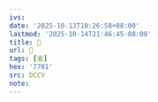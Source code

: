 ```yaml
---
ivs:
date: '2025-10-13T10:26:58+08:00'
lastmod: '2025-10-14T21:46:45-08:00'
title: 􀷿
url: 􀷿
tags: [省]
hex: '7701'
src: DCCV
note:
---
```

